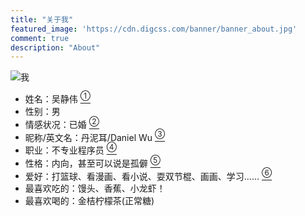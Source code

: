 ```yaml
---
title: "关于我"
featured_image: 'https://cdn.digcss.com/banner/banner_about.jpg'
comment: true
description: "About"
---
```

<div class="fx-row">
<div class="about-img">

![我](https://cdn.digcss.com/gallery/time/me3.jpg)

</div>
<div class="fx-stretch">

- 姓名：吴静伟 <a href="#footnote1"><sup>①</sup></a>
- 性别：男
- 情感状况：已婚 <a href="#footnote2"><sup>②</sup></a>
- 昵称/英文名：丹泥耳/Daniel Wu <a href="#footnote3"><sup>③</sup></a>
- 职业：不专业程序员 <a href="#footnote4"><sup>④</sup></a>
- 性格：内向，甚至可以说是孤僻 <a href="#footnote5"><sup>⑤</sup></a>
- 爱好：打篮球、看漫画、看小说、耍双节棍、画画、学习…… <a href="#footnote6"><sup>⑥</sup></a>
- 最喜欢吃的：馒头、香蕉、小龙虾！
- 最喜欢喝的：金桔柠檬茶(正常糖)

</div>
</div>